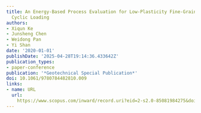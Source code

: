 ```yaml
---
title: An Energy-Based Process Evaluation for Low-Plasticity Fine-Grained Soil during
  Cyclic Loading
authors:
- Xiqun Ke
- Junsheng Chen
- Weidong Pan
- Yi Shan
date: '2020-01-01'
publishDate: '2025-04-28T19:14:36.433642Z'
publication_types:
- paper-conference
publication: '*Geotechnical Special Publication*'
doi: 10.1061/9780784482810.009
links:
- name: URL
  url: 
    https://www.scopus.com/inward/record.uri?eid=2-s2.0-85081984275&doi=10.1061%2f9780784482810.009&partnerID=40&md5=baa71c615a96af1ab7f2c089ff441ed3
---
```

